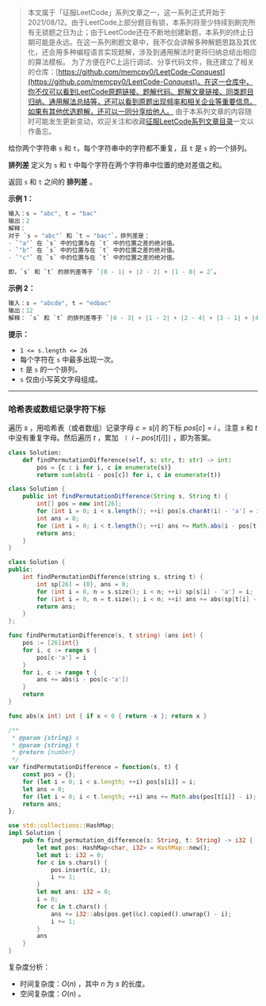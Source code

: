 > 本文属于「征服LeetCode」系列文章之一，这一系列正式开始于2021/08/12。由于LeetCode上部分题目有锁，本系列将至少持续到刷完所有无锁题之日为止；由于LeetCode还在不断地创建新题，本系列的终止日期可能是永远。在这一系列刷题文章中，我不仅会讲解多种解题思路及其优化，还会用多种编程语言实现题解，涉及到通用解法时更将归纳总结出相应的算法模板。
> <b></b>
> 为了方便在PC上运行调试、分享代码文件，我还建立了相关的仓库：[https://github.com/memcpy0/LeetCode-Conquest](https://github.com/memcpy0/LeetCode-Conquest)。在这一仓库中，你不仅可以看到LeetCode原题链接、题解代码、题解文章链接、同类题目归纳、通用解法总结等，还可以看到原题出现频率和相关企业等重要信息。如果有其他优选题解，还可以一同分享给他人。
> <b></b>
> 由于本系列文章的内容随时可能发生更新变动，欢迎关注和收藏[征服LeetCode系列文章目录](https://memcpy0.blog.csdn.net/article/details/119656559)一文以作备忘。

给你两个字符串 `s` 和 `t`，每个字符串中的字符都不重复，且 `t` 是 `s` 的一个排列。

**排列差** 定义为 `s` 和 `t` 中每个字符在两个字符串中位置的绝对差值之和。

返回 `s` 和 `t` 之间的 **排列差** 。

**示例 1：**
```c
输入：s = "abc", t = "bac"
输出：2
解释：
对于 `s = "abc"` 和 `t = "bac"`，排列差是：
- `"a"` 在 `s` 中的位置与在 `t` 中的位置之差的绝对值。
- `"b"` 在 `s` 中的位置与在 `t` 中的位置之差的绝对值。
- `"c"` 在 `s` 中的位置与在 `t` 中的位置之差的绝对值。

即，`s` 和 `t` 的排列差等于 `|0 - 1| + |2 - 2| + |1 - 0| = 2`。
```
**示例 2：**
```c
输入：s = "abcde", t = "edbac"
输出：12
解释： `s` 和 `t` 的排列差等于 `|0 - 3| + |1 - 2| + |2 - 4| + |3 - 1| + |4 - 0| = 12`。
```
**提示：**
- `1 <= s.length <= 26`
- 每个字符在 `s` 中最多出现一次。
- `t` 是 `s` 的一个排列。
- `s` 仅由小写英文字母组成。

---
### 哈希表或数组记录字符下标
遍历 $s$ ，用哈希表（或者数组）记录字母 $c=s[i]$ 的下标 $pos[c]=i$ 。注意 $s$ 和 $t$ 中没有重复字母。然后遍历 $t$ ，累加 $∣i−pos[t[i]]∣$ ，即为答案。
```python
class Solution:
    def findPermutationDifference(self, s: str, t: str) -> int:
        pos = {c : i for i, c in enumerate(s)}
        return sum(abs(i - pos[c]) for i, c in enumerate(t))
```
```java
class Solution {
    public int findPermutationDifference(String s, String t) {
        int[] pos = new int[26];
        for (int i = 0; i < s.length(); ++i) pos[s.charAt(i) - 'a'] = i;
        int ans = 0;
        for (int i = 0; i < t.length(); ++i) ans += Math.abs(i - pos[t.charAt(i) - 'a']);
        return ans;
    }
}
```
```cpp
class Solution {
public:
    int findPermutationDifference(string s, string t) {
        int sp[26] = {0}, ans = 0;
        for (int i = 0, n = s.size(); i < n; ++i) sp[s[i] - 'a'] = i;
        for (int i = 0, n = t.size(); i < n; ++i) ans += abs(sp[t[i] - 'a'] - i);
        return ans;
    }
};
```
```go
func findPermutationDifference(s, t string) (ans int) {
	pos := [26]int{}
	for i, c := range s {
		pos[c-'a'] = i
	}
	for i, c := range t {
		ans += abs(i - pos[c-'a'])
	}
	return
}

func abs(x int) int { if x < 0 { return -x }; return x }
```
```javascript
/**
 * @param {string} s
 * @param {string} t
 * @return {number}
 */
var findPermutationDifference = function(s, t) {
    const pos = {};
    for (let i = 0; i < s.length; ++i) pos[s[i]] = i;
    let ans = 0;
    for (let i = 0; i < t.length; ++i) ans += Math.abs(pos[t[i]] - i);
    return ans;
};
```
```rust
use std::collections::HashMap;
impl Solution {
    pub fn find_permutation_difference(s: String, t: String) -> i32 {
        let mut pos: HashMap<char, i32> = HashMap::new();
        let mut i: i32 = 0;
        for c in s.chars() {
            pos.insert(c, i);
            i += 1; 
        }
        let mut ans: i32 = 0;
        i = 0;
        for c in t.chars() {
            ans += i32::abs(pos.get(&c).copied().unwrap() - i);
            i += 1;
        }
        ans
    }
}
```
复杂度分析：
- 时间复杂度：$O(n)$ ，其中 $n$ 为 $s$ 的长度。
- 空间复杂度：$O(n)$ 。